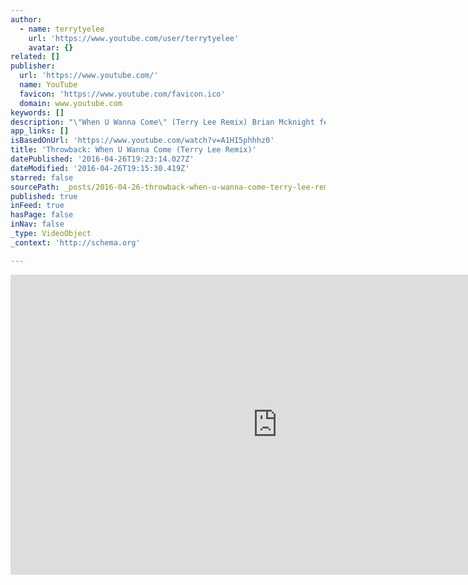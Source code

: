 ```yaml
---
author:
  - name: terrytyelee
    url: 'https://www.youtube.com/user/terrytyelee'
    avatar: {}
related: []
publisher:
  url: 'https://www.youtube.com/'
  name: YouTube
  favicon: 'https://www.youtube.com/favicon.ico'
  domain: www.youtube.com
keywords: []
description: "\"When U Wanna Come\" (Terry Lee Remix) Brian Mcknight feat. Urban Xchange From Brian Mcknight's Superhero and More and a bonus track from Urban Xchange's Urban Xchange. Copyright Owner: Universal Music Malaysia"
app_links: []
isBasedOnUrl: 'https://www.youtube.com/watch?v=A1HI5phhhz0'
title: 'Throwback: When U Wanna Come (Terry Lee Remix)'
datePublished: '2016-04-26T19:23:14.027Z'
dateModified: '2016-04-26T19:15:30.419Z'
starred: false
sourcePath: _posts/2016-04-26-throwback-when-u-wanna-come-terry-lee-remix.md
published: true
inFeed: true
hasPage: false
inNav: false
_type: VideoObject
_context: 'http://schema.org'

---
```

<iframe src="https://cdn.embedly.com/widgets/media.html?src=https%3A%2F%2Fwww.youtube.com%2Fembed%2FA1HI5phhhz0%3Ffeature%3Doembed&amp;url=https%3A%2F%2Fwww.youtube.com%2Fwatch%3Fv%3DA1HI5phhhz0&amp;image=https%3A%2F%2Fi.ytimg.com%2Fvi%2FA1HI5phhhz0%2Fhqdefault.jpg&amp;key=b7d04c9b404c499eba89ee7072e1c4f7&amp;type=text%2Fhtml&amp;schema=youtube" width="854" height="480" scrolling="no" frameborder="0" allowfullscreen="" style=""></iframe>